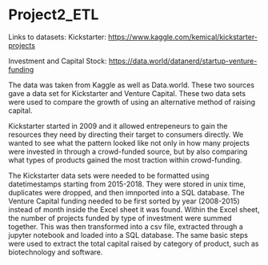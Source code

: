 # Project2_ETL


Links to datasets: 
Kickstarter: https://www.kaggle.com/kemical/kickstarter-projects 


Investment and Capital Stock: https://data.world/datanerd/startup-venture-funding

The data was taken from Kaggle as well as Data.world. These two sources gave a data set for Kickstarter and Venture Capital.
These two data sets were used to compare the growth of using an alternative method of raising capital.

Kickstarter started in 2009 and it allowed entrepeneurs to gain the resources they need by directing their target to consumers directly. We wanted to see what the pattern looked like not only in how many projects were invested in through a crowd-funded source, but by also comparing what types of products gained the most traction within crowd-funding. 

The Kickstarter data sets were needed to be formatted using datetimestamps starting from 2015-2018. They were stored in unix time, duplicates were dropped, and then imnported into a SQL database. 
The Venture Capital funding needed to be first sorted by year (2008-2015) instead of month inside the Excel sheet it was found.  Within the Excel sheet, the number of projects funded by type of investment were summed together. This was then transformed into a csv file, extracted through a jupyter notebook and loaded into a SQL database. 
The same basic steps were used to extract the total capital raised by category of product, such as biotechnology and software. 

